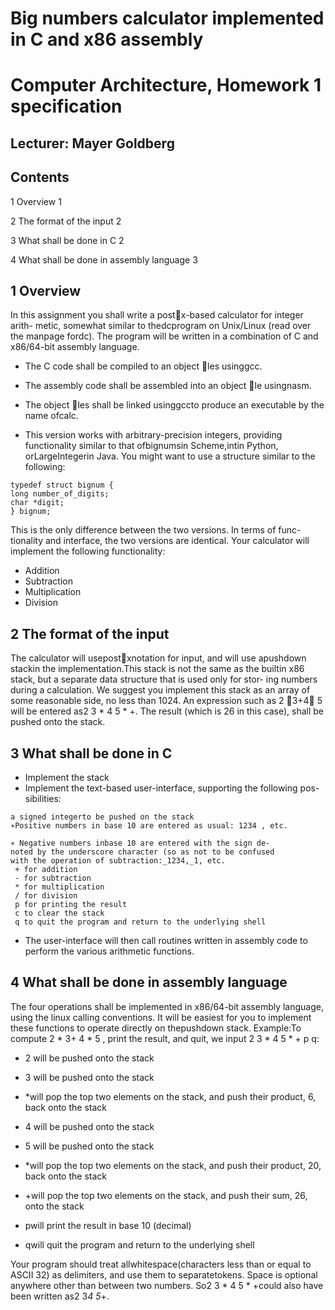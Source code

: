 # Big numbers calculator implemented in C and x86 assembly

# Computer Architecture, Homework 1 specification
## Lecturer: Mayer Goldberg

## Contents

1 Overview 1

2 The format of the input 2

3 What shall be done in C 2

4 What shall be done in assembly language 3

## 1 Overview

In this assignment you shall write a postx-based calculator for integer arith-
metic, somewhat similar to thedcprogram on Unix/Linux (read over the
manpage fordc). The program will be written in a combination of C and
x86/64-bit assembly language.

- The C code shall be compiled to an object les usinggcc.
- The assembly code shall be assembled into an object le usingnasm.
- The object les shall be linked usinggccto produce an executable by
    the name ofcalc.

- This version works
    with arbitrary-precision integers, providing functionality similar to that
    ofbignumsin Scheme,intin Python, orLargeIntegerin Java. You
    might want to use a structure similar to the following:

```
typedef struct bignum {
long number_of_digits;
char *digit;
} bignum;
```
This is the only difference between the two versions. In terms of func-
tionality and interface, the two versions are identical.
Your calculator will implement the following functionality:

- Addition
- Subtraction
- Multiplication
- Division

## 2 The format of the input

The calculator will usepostxnotation for input, and will use apushdown
stackin the implementation.This stack is not the same as the builtin
x86 stack, but a separate data structure that is used only for stor-
ing numbers during a calculation. We suggest you implement this stack
as an array of some reasonable side, no less than 1024. An expression such
as 2 3+4 5 will be entered as2 3 * 4 5 * +. The result (which is 26 in
this case), shall be pushed onto the stack.

## 3 What shall be done in C

- Implement the stack
- Implement the text-based user-interface, supporting the following pos-
    sibilities:

```
a signed integerto be pushed on the stack
∗Positive numbers in base 10 are entered as usual: 1234 , etc.
```

```
∗ Negative numbers inbase 10 are entered with the sign de-
noted by the underscore character (so as not to be confused
with the operation of subtraction:_1234,_1, etc.
 + for addition
 - for subtraction
 * for multiplication
 / for division
 p for printing the result
 c to clear the stack
 q to quit the program and return to the underlying shell
```
- The user-interface will then call routines written in assembly code to
    perform the various arithmetic functions.

## 4 What shall be done in assembly language

The four operations shall be implemented in x86/64-bit assembly language,
using the linux calling conventions. It will be easiest for you to implement
these functions to operate directly on thepushdown stack.
Example:To compute 2 * 3+ 4 * 5 , print the result, and quit, we input
2 3 * 4 5 * + p q:

- 2 will be pushed onto the stack
- 3 will be pushed onto the stack
- *will pop the top two elements on the stack, and push their product,
    6, back onto the stack
- 4 will be pushed onto the stack
- 5 will be pushed onto the stack
- *will pop the top two elements on the stack, and push their product,
    20, back onto the stack
- +will pop the top two elements on the stack, and push their sum, 26,
    onto the stack
- pwill print the result in base 10 (decimal)


- qwill quit the program and return to the underlying shell

Your program should treat allwhitespace(characters less than or equal to
ASCII 32) as delimiters, and use them to separatetokens. Space is optional
anywhere other than between two numbers. So2 3 * 4 5 * +could also
have been written as2 3*4 5*+.
